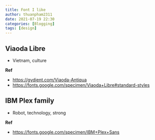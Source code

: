 ```yaml
---
title: Font I like
author: thuanpham2311
date: 2021-07-19 22:30
categories: [Blogging]
tags: [design]
---
```


## Viaoda Libre

- Vietnam, culture

**Ref**
- <https://gydient.com/Viaoda-Antiqua>
- <https://fonts.google.com/specimen/Viaoda+Libre#standard-styles>


## IBM Plex family

- Robot, technology, strong

**Ref**
- <https://fonts.google.com/specimen/IBM+Plex+Sans>
